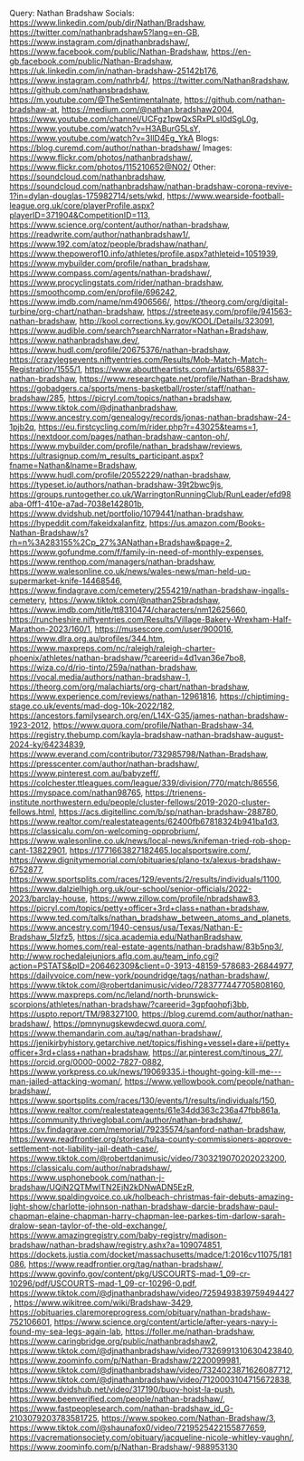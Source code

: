 Query: Nathan Bradshaw
Socials: https://www.linkedin.com/pub/dir/Nathan/Bradshaw, https://twitter.com/nathanbradshaw5?lang=en-GB, https://www.instagram.com/djnathanbradshaw/, https://www.facebook.com/public/Nathan-Bradshaw, https://en-gb.facebook.com/public/Nathan-Bradshaw, https://uk.linkedin.com/in/nathan-bradshaw-25142b176, https://www.instagram.com/nathrb4/, https://twitter.com/Nathan8radshaw, https://github.com/nathansbradshaw, https://m.youtube.com/@TheSentimentalnate, https://github.com/nathan-bradshaw-at, https://medium.com/@nathan.bradshaw2004, https://www.youtube.com/channel/UCFgz1pwQxSRxPLsI0dSgL0g, https://www.youtube.com/watch?v=H3ABurG5LsY, https://www.youtube.com/watch?v=3IlD4Eg_YkA
Blogs: https://blog.curemd.com/author/nathan-bradshaw/
Images: https://www.flickr.com/photos/nathanbradshaw/, https://www.flickr.com/photos/115210652@N02/
Other: https://soundcloud.com/nathanbradshaw, https://soundcloud.com/nathanbradshaw/nathan-bradshaw-corona-revive-1?in=dylan-douglas-175982714/sets/wkd, https://www.wearside-football-league.org.uk/core/playerProfile.aspx?playerID=371904&CompetitionID=113, https://www.science.org/content/author/nathan-bradshaw, https://readwrite.com/author/nathanbradshaw1/, https://www.192.com/atoz/people/bradshaw/nathan/, https://www.thepowerof10.info/athletes/profile.aspx?athleteid=1051939, https://www.mybuilder.com/profile/nathan_bradshaw, https://www.compass.com/agents/nathan-bradshaw/, https://www.procyclingstats.com/rider/nathan-bradshaw, https://smoothcomp.com/en/profile/696242, https://www.imdb.com/name/nm4906566/, https://theorg.com/org/digital-turbine/org-chart/nathan-bradshaw, https://streeteasy.com/profile/941563-nathan-bradshaw, http://kool.corrections.ky.gov/KOOL/Details/323091, https://www.audible.com/search?searchNarrator=Nathan+Bradshaw, https://www.nathanbradshaw.dev/, https://www.hudl.com/profile/20675376/nathan-bradshaw, https://crazylegsevents.niftyentries.com/Results/Mob-Match-Match-Registration/1555/1, https://www.abouttheartists.com/artists/658837-nathan-bradshaw, https://www.researchgate.net/profile/Nathan-Bradshaw, https://gobadgers.ca/sports/mens-basketball/roster/staff/nathan-bradshaw/285, https://picryl.com/topics/nathan+bradshaw, https://www.tiktok.com/@djnathanbradshaw, https://www.ancestry.com/genealogy/records/jonas-nathan-bradshaw-24-1pjb2q, https://eu.firstcycling.com/m/rider.php?r=43025&teams=1, https://nextdoor.com/pages/nathan-bradshaw-canton-oh/, https://www.mybuilder.com/profile/nathan_bradshaw/reviews, https://ultrasignup.com/m_results_participant.aspx?fname=Nathan&lname=Bradshaw, https://www.hudl.com/profile/20552229/nathan-bradshaw, https://typeset.io/authors/nathan-bradshaw-39t2bwc9js, https://groups.runtogether.co.uk/WarringtonRunningClub/RunLeader/efd98aba-0ff1-410e-a7ad-7038e142801b, https://www.dvidshub.net/portfolio/1079441/nathan-bradshaw, https://hypeddit.com/fakeidxalanfitz, https://us.amazon.com/Books-Nathan-Bradshaw/s?rh=n%3A283155%2Cp_27%3ANathan+Bradshaw&page=2, https://www.gofundme.com/f/family-in-need-of-monthly-expenses, https://www.renthop.com/managers/nathan-bradshaw, https://www.walesonline.co.uk/news/wales-news/man-held-up-supermarket-knife-14468546, https://www.findagrave.com/cemetery/2554219/nathan-bradshaw-ingalls-cemetery, https://www.tiktok.com/@nathan25bradshaw, https://www.imdb.com/title/tt8310474/characters/nm12625660, https://runcheshire.niftyentries.com/Results/Village-Bakery-Wrexham-Half-Marathon-2023/160/1, https://musescore.com/user/900016, https://www.dlra.org.au/profiles/344.htm, https://www.maxpreps.com/nc/raleigh/raleigh-charter-phoenix/athletes/nathan-bradshaw/?careerid=4d1van36e7bo8, https://wiza.co/d/rio-tinto/259a/nathan-bradshaw, https://vocal.media/authors/nathan-bradshaw-1, https://theorg.com/org/malachiarts/org-chart/nathan-bradshaw, https://www.experience.com/reviews/nathan-12961816, https://chiptiming-stage.co.uk/events/mad-dog-10k-2022/182, https://ancestors.familysearch.org/en/L14X-G35/james-nathan-bradshaw-1923-2012, https://www.quora.com/profile/Nathan-Bradshaw-34, https://registry.thebump.com/kayla-bradshaw-nathan-bradshaw-august-2024-ky/64234839, https://www.everand.com/contributor/732985798/Nathan-Bradshaw, https://presscenter.com/author/nathan-bradshaw/, https://www.pinterest.com.au/babyzeff/, https://colchester.ttleagues.com/league/339/division/770/match/86556, https://myspace.com/nathan98765, https://trienens-institute.northwestern.edu/people/cluster-fellows/2019-2020-cluster-fellows.html, https://acs.digitellinc.com/b/sp/nathan-bradshaw-288780, https://www.realtor.com/realestateagents/62400fb67818324b941ba1d3, https://classicalu.com/on-welcoming-opprobrium/, https://www.walesonline.co.uk/news/local-news/knifeman-tried-rob-shop-cant-13822901, https://1771663827182465.localsportswire.com/, https://www.dignitymemorial.com/obituaries/plano-tx/alexus-bradshaw-6752877, https://www.sportsplits.com/races/129/events/2/results/individuals/1100, https://www.dalzielhigh.org.uk/our-school/senior-officials/2022-2023/barclay-house, https://www.zillow.com/profile/nbradshaw83, https://picryl.com/topics/petty+officer+3rd+class+nathan+bradshaw, https://www.ted.com/talks/nathan_bradshaw_between_atoms_and_planets, https://www.ancestry.com/1940-census/usa/Texas/Nathan-E-Bradshaw_5lzfz5, https://sjca.academia.edu/NathanBradshaw, https://www.homes.com/real-estate-agents/nathan-bradshaw/83b5np3/, http://www.rochedalejuniors.aflq.com.au/team_info.cgi?action=PSTATS&pID=206462309&client=0-3913-48159-578683-26844977, https://dailyvoice.com/new-york/poundridge/tags/nathan-bradshaw/, https://www.tiktok.com/@robertdanimusic/video/7283777447705808160, https://www.maxpreps.com/nc/leland/north-brunswick-scorpions/athletes/nathan-bradshaw/?careerid=3gpfqohpfj3bb, https://uspto.report/TM/98327100, https://blog.curemd.com/author/nathan-bradshaw/, https://pmnynugskewdecwd.quora.com/, https://www.themandarin.com.au/tag/nathan-bradshaw/, https://jenikirbyhistory.getarchive.net/topics/fishing+vessel+dare+ii/petty+officer+3rd+class+nathan+bradshaw, https://ar.pinterest.com/tinous_27/, https://orcid.org/0000-0002-7827-0882, https://www.yorkpress.co.uk/news/19069335.i-thought-going-kill-me---man-jailed-attacking-woman/, https://www.yellowbook.com/people/nathan-bradshaw/, https://www.sportsplits.com/races/130/events/1/results/individuals/150, https://www.realtor.com/realestateagents/61e34dd363c236a47fbb861a, https://community.thriveglobal.com/author/nathan-bradshaw/, https://sv.findagrave.com/memorial/79235574/sanford-nathan-bradshaw, https://www.readfrontier.org/stories/tulsa-county-commissioners-approve-settlement-not-liability-jail-death-case/, https://www.tiktok.com/@robertdanimusic/video/7303219070202023200, https://classicalu.com/author/nabradshaw/, https://www.usphonebook.com/nathan-j-bradshaw/UQjN2QTMwITN2EjN2kDNwADN5EzR, https://www.spaldingvoice.co.uk/holbeach-christmas-fair-debuts-amazing-light-show/charlotte-johnson-nathan-bradshaw-darcie-bradshaw-paul-chapman-elaine-chapman-harry-chapman-lee-parkes-tim-darlow-sarah-dralow-sean-taylor-of-the-old-exchange/, https://www.amazingregistry.com/baby-registry/madison-bradshaw/nathan-bradshaw/registry.ashx?a=109074851, https://dockets.justia.com/docket/massachusetts/madce/1:2016cv11075/181086, https://www.readfrontier.org/tag/nathan-bradshaw/, https://www.govinfo.gov/content/pkg/USCOURTS-mad-1_09-cr-10296/pdf/USCOURTS-mad-1_09-cr-10296-0.pdf, https://www.tiktok.com/@djnathanbradshaw/video/7259493839759494427, https://www.wikitree.com/wiki/Bradshaw-3429, https://obituaries.claremoreprogress.com/obituary/nathan-bradshaw-752106601, https://www.science.org/content/article/after-years-navy-i-found-my-sea-legs-again-lab, https://foller.me/nathan-bradshaw, https://www.caringbridge.org/public/nathanbradshaw2, https://www.tiktok.com/@djnathanbradshaw/video/7326991310630423840, https://www.zoominfo.com/p/Nathan-Bradshaw/2220099981, https://www.tiktok.com/@djnathanbradshaw/video/7324023871626087712, https://www.tiktok.com/@djnathanbradshaw/video/7120003104715672838, https://www.dvidshub.net/video/317190/buoy-hoist-la-push, https://www.beenverified.com/people/nathan-bradshaw/, https://www.fastpeoplesearch.com/nathan-bradshaw_id_G-2103079203783581725, https://www.spokeo.com/Nathan-Bradshaw/3, https://www.tiktok.com/@shaunafox0/video/7219525422155877659, https://vacremationsociety.com/obituary/jacqueline-nicole-whitley-vaughn/, https://www.zoominfo.com/p/Nathan-Bradshaw/-988953130
